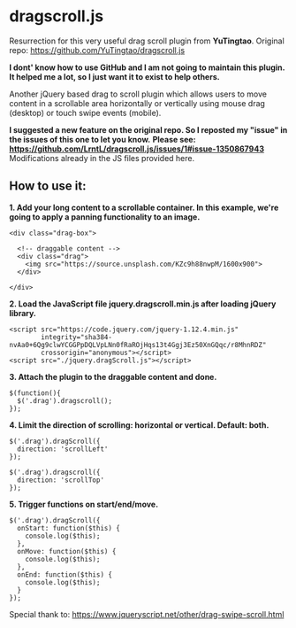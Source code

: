 # dragscroll.js
Resurrection for this very useful drag scroll plugin from **YuTingtao**.
Original repo: https://github.com/YuTingtao/dragscroll.js

**I dont' know how to use GitHub and I am not going to maintain this plugin.**
**It helped me a lot, so I just want it to exist to help others.**

Another jQuery based drag to scroll plugin which allows users to move content in a scrollable area horizontally or vertically using mouse drag (desktop) or touch swipe events (mobile).

**I suggested a new feature on the original repo. So I reposted my "issue" in the issues of this one to let you know.**
**Please see: https://github.com/LrntL/dragscroll.js/issues/1#issue-1350867943** Modifications already in the JS files provided here.

## How to use it:

**1. Add your long content to a scrollable container. In this example, we're going to apply a panning functionality to an image.**

```
<div class="drag-box">

  <!-- draggable content -->
  <div class="drag">
    <img src="https://source.unsplash.com/KZc9h88nwpM/1600x900">
  </div>
  
</div>
```

**2. Load the JavaScript file jquery.dragscroll.min.js after loading jQuery library.**

```
<script src="https://code.jquery.com/jquery-1.12.4.min.js" 
        integrity="sha384-nvAa0+6Qg9clwYCGGPpDQLVpLNn0fRaROjHqs13t4Ggj3Ez50XnGQqc/r8MhnRDZ" 
        crossorigin="anonymous"></script>
<script src="./jquery.dragScroll.js"></script>
```

**3. Attach the plugin to the draggable content and done.**

```
$(function(){
  $('.drag').dragscroll();
});
```

**4. Limit the direction of scrolling: horizontal or vertical. Default: both.**

```
$('.drag').dragScroll({
  direction: 'scrollLeft'
});

$('.drag').dragscroll({
  direction: 'scrollTop'
});
```

**5. Trigger functions on start/end/move.**

```
$('.drag').dragScroll({
  onStart: function($this) {
    console.log($this);
  },
  onMove: function($this) {
    console.log($this);
  },
  onEnd: function($this) {
    console.log($this);
  }
});
```

Special thank to: https://www.jqueryscript.net/other/drag-swipe-scroll.html
